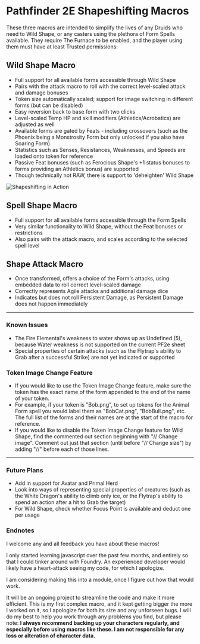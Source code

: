# Pathfinder 2E Shapeshifting Macros
These three macros are intended to simplify the lives of any Druids who need to Wild Shape, or any casters using the plethora of Form Spells available. They require The Furnace to be enabled, and the player using them must have at least Trusted permissions:

## Wild Shape Macro
* Full support for all available forms accessible through Wild Shape
* Pairs with the attack macro to roll with the correct level-scaled attack and damage bonuses
* Token size automatically scaled; support for image switching in different forms (but can be disabled)
* Easy reversion back to base form with two clicks
* Level-scaled Temp HP and skill modifiers (Athletics/Acrobatics) are adjusted as well
* Available forms are gated by Feats - including crossovers (such as the Phoenix being a Monstrosity Form but only unlocked if you also have Soaring Form)
* Statistics such as Senses, Resistances, Weaknesses, and Speeds are loaded onto token for reference
* Passive Feat bonuses (such as Ferocious Shape's +1 status bonuses to forms providing an Athletics bonus) are supported
* Though technically not RAW, there is support to 'deheighten' Wild Shape

![Shapeshifting in Action](https://media.giphy.com/media/Rk97paAzUy9l0mrDFY/giphy.gif)

## Spell Shape Macro
* Full support for all available forms accessible through the Form Spells
* Very similar functionality to Wild Shape, without the Feat bonuses or restrictions
* Also pairs with the attack macro, and scales according to the selected spell level

## Shape Attack Macro
* Once transformed, offers a choice of the Form's attacks, using embedded data to roll correct level-scaled damage
* Correctly represents Agile attacks and additional damage dice
* Indicates but does not roll Persistent Damage, as Persistent Damage does not happen immediately

---

### Known Issues
* The Fire Elemental's weakness to water shows up as Undefined (5), because Water weakness is not supported on the current PF2e sheet
* Special properties of certain attacks (such as the Flytrap's ability to Grab after a successful Strike) are not yet indicated or supported

### Token Image Change Feature
* If you would like to use the Token Image Change feature, make sure the token has the exact name of the form appended to the end of the name of your token.
* For example, if your token is "Bob.png", to set up tokens for the Animal Form spell you would label them as "BobCat.png", "BobBull.png", etc. The full list of the forms and their names are at the start of the macro for reference.
* If you would like to disable the Token Image Change feature for Wild Shape, find the commented out section beginning with "// Change image". Comment out just that section (until before "// Change size") by adding "//" before each of those lines.

---

### Future Plans
* Add in support for Avatar and Primal Herd
* Look into ways of representing special properties of creatures (such as the White Dragon's ability to climb only ice, or the Flytrap's ability to spend an action after a hit to Grab the target)
* For Wild Shape, check whether Focus Point is available and deduct one per usage

### Endnotes
I welcome any and all feedback you have about these macros!

I only started learning javascript over the past few months, and entirely so that I could tinker around with Foundry. An experienced developer would likely have a heart-attack seeing my code, for which I apologize.

I am considering making this into a module, once I figure out how that would work.

It will be an ongoing project to streamline the code and make it more efficient. This is my first complex macro, and it kept getting bigger the more I worked on it, so I apologize for both its size and any unforseen bugs. I will do my best to help you work through any problems you find, but please note: **I always recommend backing up your characters regularly, and especially before using macros like these. I am not responsible for any loss or alteration of character data.**
